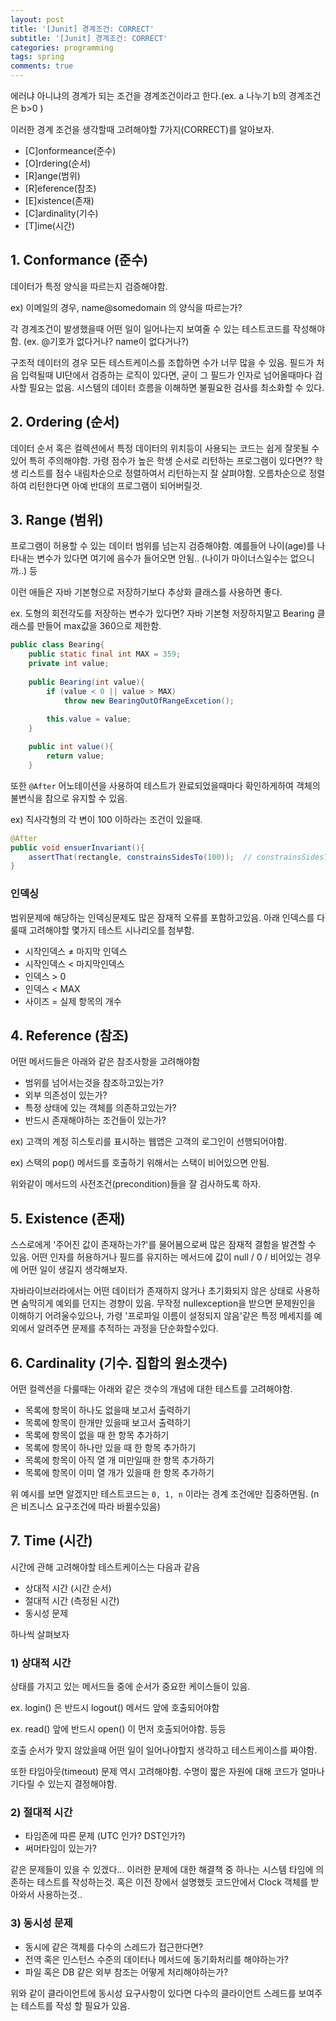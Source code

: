 ```yaml
---
layout: post
title: '[Junit] 경계조건: CORRECT'
subtitle: '[Junit] 경계조건: CORRECT'
categories: programming
tags: spring
comments: true
---
```


에러냐 아니냐의 경계가 되는 조건을 경계조건이라고 한다.(ex. a 나누기 b의 경계조건은 b>0 ) 

이러한 경계 조건을 생각할때 고려해야할 7가지(CORRECT)를 알아보자. 

- [C]onformeance(준수)
- [O]rdering(순서)
- [R]ange(범위)
- [R]eference(참조)
- [E]xistence(존재)
- [C]ardinality(기수)
- [T]ime(시간)

## 1. Conformance (준수)

데이터가 특정 양식을 따르는지 검증해야함.

ex) 이메일의 경우, name@somedomain 의 양식을 따르는가? 

각 경계조건이 발생했을때 어떤 일이 일어나는지 보여줄 수 있는 테스트코드를 작성해야함. (ex. @기호가 없다거나? name이 없다거나?)

구조적 데이터의 경우 모든 테스트케이스를 조합하면 수가 너무 많을 수 있음. 필드가 처음 입력될때 UI단에서 검증하는 로직이 있다면, 굳이 그 필드가 인자로 넘어올때마다 검사할 필요는 없음. 시스템의 데이터 흐름을 이해하면 불필요한 검사를 최소화할 수 있다. 

## 2. Ordering (순서)

데이터 순서 혹은 컬렉션에서 특정 데이터의 위치등이 사용되는 코드는 쉽게 잘못될 수 있어 특히 주의해야함.  가령 점수가 높은 학생 순서로 리턴하는 프로그램이 있다면?? 학생 리스트를 점수 내림차순으로 정렬하여서 리턴하는지 잘 살펴야함. 오름차순으로 정렬하여 리턴한다면 아예 반대의 프로그램이 되어버릴것. 

## 3. Range (범위)

프로그램이 허용할 수 있는 데이터 범위를 넘는지 검증해야함. 예를들어 나이(age)를 나타내는 변수가 있다면 여기에 음수가 들어오면 안됨.. (나이가 마이너스일수는 없으니까..) 등

이런 애들은 자바 기본형으로 저장하기보다 추상화 클래스를 사용하면 좋다. 

ex. 도형의 회전각도를 저장하는 변수가 있다면? 자바 기본형 저장하지말고 Bearing 클래스를 만들어 max값을 360으로 제한함.

```java
public class Bearing{
	public static final int MAX = 359;
	private int value;
	
	public Bearing(int value){
		if (value < 0 || value > MAX) 
			throw new BearingOutOfRangeExcetion();
		
		this.value = value;
	}

	public int value(){
		return value;
	}
```

또한 `@After` 어노테이션을 사용하여 테스트가 완료되었을때마다 확인하게하여 객체의 불변식을 참으로 유지할 수 있음. 

 ex) 직사각형의 각 변이 100 이하라는 조건이 있을때.  

```java
@After
public void ensuerInvariant(){
	assertThat(rectangle, constrainsSidesTo(100));  // constrainsSidesTo는 햄크레스트매처를 오버라이드한것
}
```

### 인덱싱

범위문제에 해당하는 인덱싱문제도 많은 잠재적 오류를 포함하고있음. 아래 인덱스를 다룰때 고려해야할 몇가지 테스트 시나리오를 첨부함.

- 시작인덱스 ≠ 마지막 인덱스
- 시작인덱스 < 마지막인덱스
- 인덱스 > 0
- 인덱스 < MAX
- 사이즈 = 실제 항목의 개수

## 4. Reference (참조)

어떤 메서드들은 아래와 같은 참조사항을 고려해야함

- 범위를 넘어서는것을 참조하고있는가?
- 외부 의존성이 있는가?
- 특정 상태에 있는 객체를 의존하고있는가?
- 반드시 존재해야하는 조건들이 있는가?

ex) 고객의 계정 히스토리를 표시하는 웹앱은 고객의 로그인이 선행되어야함. 

ex) 스택의  pop() 메서드를 호출하기 위해서는 스택이 비어있으면 안됨. 

위와같이 메서드의 사전조건(precondition)들을 잘 검사하도록 하자. 

## 5. Existence (존재)

스스로에게 '주어진 값이 존재하는가?'를 물어봄으로써 많은 잠재적 결함을 발견할 수 있음. 어떤 인자를 허용하거나 필드를 유지하는 메서드에 값이 null / 0 / 비어있는 경우에 어떤 일이 생길지 생각해보자. 

자바라이브러라에서는 어떤 데이터가 존재하지 않거나 초기화되지 않은 상태로 사용하면 숨막히게 예외를 던지는 경향이 있음. 무작정 nullexception을 받으면 문제원인을 이해하기 어려울수있으나, 가령 '프로파일 이름이 설정되지 않음'같은 특정 메세지를 예외에서 알려주면 문제를 추적하는 과정을 단순화할수있다. 

## 6. Cardinality (기수. 집합의 원소갯수)

어떤 컬렉션을 다룰때는 아래와 같은 갯수의 개념에 대한 테스트를 고려해야함. 

- 목록에 항목이 하나도 없을때 보고서 출력하기
- 목록에 항목이 한개만 있을때 보고서 출력하기
- 목록에 항목이 없을 때 한 항목 추가하기
- 목록에 항목이 하나만 있을 때 한 항목 추가하기
- 목록에 항목이 아직 열 개 미만일때 한 항목 추가하기
- 목록에 항목이 이미 열 개가 있을때 한 항목 추가하기

위 예시를 보면 알겠지만 테스트코드는 `0, 1, n` 이라는 경계 조건에만 집중하면됨. (n은 비즈니스 요구조건에 따라 바뀔수있음)

## 7. Time (시간)

시간에 관해 고려해야할 테스트케이스는 다음과 같음

- 상대적 시간 (시간 순서)
- 절대적 시간 (측정된 시간)
- 동시성 문제

하나씩 살펴보자

### 1) 상대적 시간

상태를 가지고 있는 메서드들 중에 순서가 중요한 케이스들이 있음. 

ex. login() 은 반드시 logout() 메서드 앞에 호출되어야함

ex. read() 앞에 반드시 open() 이 먼저 호출되어야함. 등등 

호출 순서가 맞지 않았을때 어떤 일이 일어나야할지 생각하고 테스트케이스를 짜야함.

또한 타임아웃(timeout) 문제 역시 고려해야함. 수명이 짧은 자원에 대해 코드가 얼마나 기다릴 수 있는지 결정해야함. 

### 2) 절대적 시간

- 타임존에 따른 문제 (UTC 인가? DST인가?)
- 써머타임이 있는가?

같은 문제들이 있을 수 있겠다... 이러한 문제에 대한 해결책 중 하나는 시스템 타임에 의존하는 테스트를 작성하는것. 혹은 이전 장에서 설명했듯 코드안에서 Clock 객체를 받아와서 사용하는것.. 

### 3) 동시성 문제

- 동시에 같은 객체를 다수의 스레드가 접근한다면?
- 전역 혹은 인스턴스 수준의 데이터나 메서드에 동기화처리를 해야하는가?
- 파일 혹은 DB 같은 외부 참조는 어떻게 처리해야하는가?

위와 같이 클라이언트에 동시성 요구사항이 있다면 다수의 클라이언트 스레드를 보여주는 테스트를 작성 할 필요가 있음.